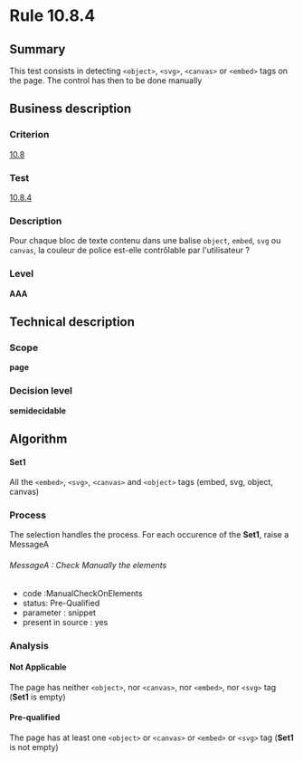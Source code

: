 # Rule 10.8.4

## Summary

This test consists in detecting `<object>`, `<svg>`, `<canvas>` or `<embed>` tags on the page.
The control has then to be done manually

## Business description

### Criterion

[10.8](http://references.modernisation.gouv.fr/referentiel-technique-0#crit-10-8)

### Test

[10.8.4](http://references.modernisation.gouv.fr/referentiel-technique-0#test-10-8-4)

### Description

Pour chaque bloc de texte contenu dans une balise `object`, `embed`, `svg` ou `canvas`, la couleur de police est-elle contr&ocirc;lable par l'utilisateur ?

### Level

**AAA**

## Technical description

### Scope

**page**

### Decision level

**semidecidable**

## Algorithm

#### Set1

All the `<embed>`, `<svg>`, `<canvas>` and `<object>` tags (embed, svg, object, canvas)

### Process

The selection handles the process. For each occurence of the **Set1**, raise a MessageA 

###### MessageA : Check Manually the elements

-   code :ManualCheckOnElements
-   status: Pre-Qualified
-   parameter : snippet
-   present in source : yes

### Analysis

#### Not Applicable

The page has neither `<object>`, nor `<canvas>`, nor `<embed>`, nor `<svg>` tag (**Set1** is empty)

#### Pre-qualified

The page has at least one `<object>` or `<canvas>` or `<embed>` or `<svg>` tag (**Set1** is not empty)
